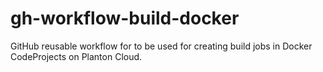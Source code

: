 # gh-workflow-build-docker
GitHub reusable workflow for to be used for creating build jobs in Docker CodeProjects on Planton Cloud.
